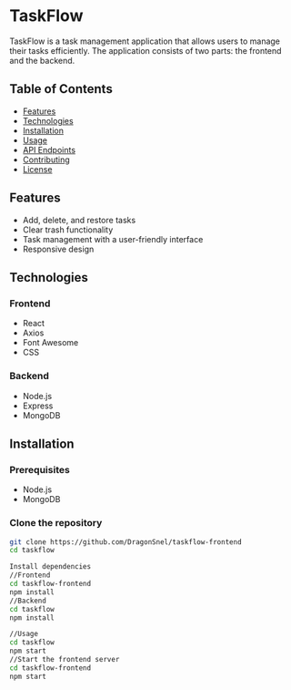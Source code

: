 # TaskFlow

TaskFlow is a task management application that allows users to manage their tasks efficiently. The application consists of two parts: the frontend and the backend.

## Table of Contents

- [Features](#features)
- [Technologies](#technologies)
- [Installation](#installation)
- [Usage](#usage)
- [API Endpoints](#api-endpoints)
- [Contributing](#contributing)
- [License](#license)

## Features

- Add, delete, and restore tasks
- Clear trash functionality
- Task management with a user-friendly interface
- Responsive design

## Technologies

### Frontend

- React
- Axios
- Font Awesome
- CSS

### Backend

- Node.js
- Express
- MongoDB

## Installation

### Prerequisites

- Node.js
- MongoDB

### Clone the repository

```sh
git clone https://github.com/DragonSnel/taskflow-frontend
cd taskflow

Install dependencies
//Frontend
cd taskflow-frontend
npm install
//Backend
cd taskflow
npm install

//Usage
cd taskflow
npm start
//Start the frontend server
cd taskflow-frontend
npm start